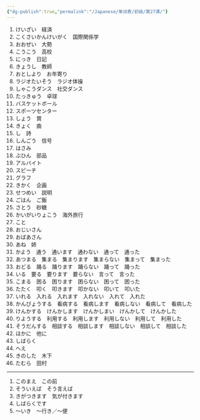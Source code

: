 ```yaml
---
{"dg-publish":true,"permalink":"/Japanese/单词表/初级/第27课/"}
---
```


1. けいざい　経済
2. こくさいかんけいがく　国際関係学
3. おおぜい　大勢
4. こうこう　高校
5. にっき　日記
6. きょうし　教師
7. おとしより　お年寄り
8. ラジオたいそう　ラジオ体操
9. しゃこうダンス　社交ダンス
10. たっきゅう　卓球
11. バスケットボール
12. スポーツセンター
13. しょう　賞
14. きょく　曲
15. し　詩
16. しんごう　信号
17. はさみ
18. ぶひん　部品
19. アルバイト
20. スピーチ
21. グラフ
22. きかく　企画
23. せつめい　説明
24. ごはん　ご飯
25. さとう　砂糖
26. かいがいりょこう　海外旅行
27. こと
28. おじいさん
29. おばあさん
30. あね　姉
31. かよう　通う　通います　通わない　通って　通った
32. あつまる　集まる　集まります　集まらない　集まって　集まった
33. おどる　踊る　踊ります　踊らない　踊って　踊った
34. いる　要る　要ります　要らない　言って　言った
35. こまる　困る　困ります　困らない　困って　困った
36. たたく　叩く　叩きます　叩かない　叩いて　叩いた
37. いれる　入れる　入れます　入れない　入れて　入れた
38. かんびょうする　看病する　看病します　看病しない　看病して　看病した
39. けんかする　けんかします　けんかしまい　けんかして　けんかした
40. りようする　利用する　利用します　利用しない　利用して　利用した
41. そうだんする　相談する　相談します　相談しない　相談して　相談した
42. ほかに　他に
43. しばらく
44. へえ
45. きのした　木下
46. たむら　田村
---
1. このまえ　この前
2. そういえば　そう言えば
3. きがつきます　気が付きます
4. しばらくです
5. ～いき　～行き／～便
